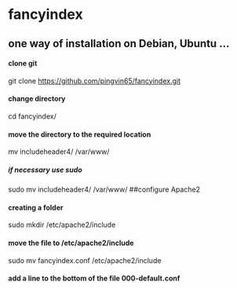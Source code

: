 # fancyindex
## one way of installation on Debian, Ubuntu ...
#### clone git
git clone https://github.com/pingvin65/fancyindex.git
#### change directory
cd fancyindex/
#### move the directory to the required location
mv includeheader4/ /var/www/
##### if necessary use sudo
sudo mv includeheader4/ /var/www/
##configure Apache2
#### creating a folder
sudo mkdir /etc/apache2/include
#### move the file to /etc/apache2/include
sudo mv fancyindex.conf /etc/apache2/include
#### add a line to the bottom of the file 000-default.conf

